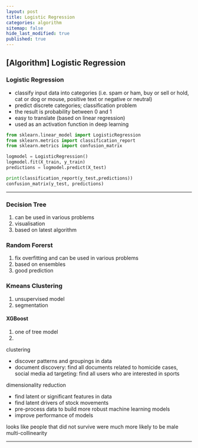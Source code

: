 ```yaml
---
layout: post
title: Logistic Regression
categories: algorithm
sitemap: false
hide_last_modified: true
published: true
---
```

## [Algorithm] Logistic Regression

### Logistic Regression
* classify input data into categories (i.e. spam or ham, buy or sell or hold, cat or dog or mouse, positive text or negative or neutral)
* predict discrete categories; classification problem
* the result is probability between 0 and 1
* easy to translate (based on linear regression)
* used as an activation function in deep learning 

~~~python
from sklearn.linear_model import LogisticRegression
from sklearn.metrics import classification_report
from sklearn.metrics import confusion_matrix

logmodel = LogisticRegression()
logmodel.fit(X_train, y_train)
predictions = logmodel.predict(X_test)

print(classification_report(y_test,predictions))
confusion_matrix(y_test, predictions)
~~~

----
### Decision Tree
1. can be used in various problems
2. visualisation
3. based on latest algorithm 

### Random Forerst
1. fix overfitting and can be used in various problems
2. based on ensembles
3. good prediction

### Kmeans Clustering
1. unsupervised model
2. segmentation

#### XGBoost
1. one of tree model
2. 


clustering 
- discover patterns and groupings in data
- document discovery: find all documents related to homicide cases, social media ad targeting: find all users who are interested in sports

dimensionality reduction 
- find latent or significant features in data
- find latent drivers of stock movements
- pre-process data to build more robust machine learning models
- improve performance of models

looks like people that did not survive were much more likely to be male 
multi-collinearity

----
